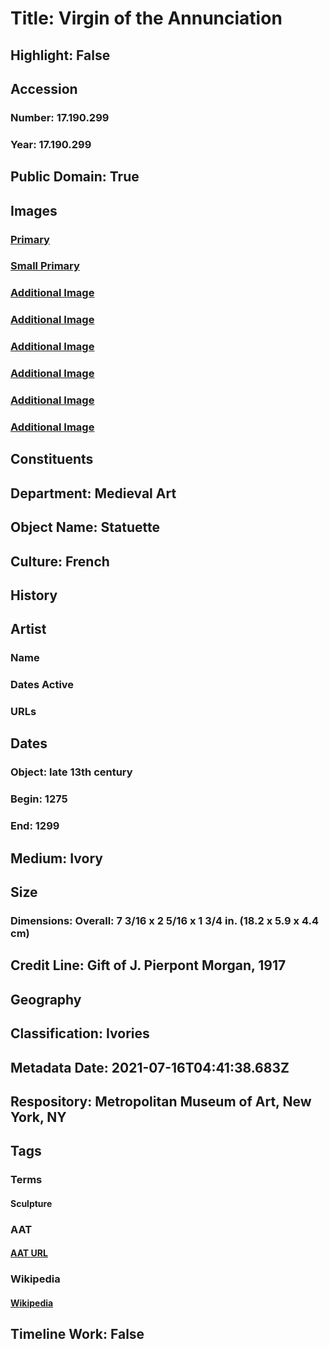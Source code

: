 # Title: Virgin of the Annunciation
## Highlight: False
## Accession
### Number: 17.190.299
### Year: 17.190.299
## Public Domain: True
## Images
### [Primary](https://images.metmuseum.org/CRDImages/md/original/sf17-190-299s1a.jpg)
### [Small Primary](https://images.metmuseum.org/CRDImages/md/web-large/sf17-190-299s1a.jpg)
### [Additional Image](https://images.metmuseum.org/CRDImages/md/original/sf17-190-299s1b.jpg)
### [Additional Image](https://images.metmuseum.org/CRDImages/md/original/sf17-190-299s2.jpg)
### [Additional Image](https://images.metmuseum.org/CRDImages/md/original/sf17-190-299s3.jpg)
### [Additional Image](https://images.metmuseum.org/CRDImages/md/original/sf17-190-299s4.jpg)
### [Additional Image](https://images.metmuseum.org/CRDImages/md/original/sf17-190-299d1.jpg)
### [Additional Image](https://images.metmuseum.org/CRDImages/md/original/sf17-190-299s5.jpg)
## Constituents
## Department: Medieval Art
## Object Name: Statuette
## Culture: French
## History
## Artist
### Name
### Dates Active
### URLs
## Dates
### Object: late 13th century
### Begin: 1275
### End: 1299
## Medium: Ivory
## Size
### Dimensions: Overall: 7 3/16 x 2 5/16 x 1 3/4 in. (18.2 x 5.9 x 4.4 cm)
## Credit Line: Gift of J. Pierpont Morgan, 1917
## Geography
## Classification: Ivories
## Metadata Date: 2021-07-16T04:41:38.683Z
## Respository: Metropolitan Museum of Art, New York, NY
## Tags
### Terms
#### Sculpture
### AAT
#### [AAT URL](http://vocab.getty.edu/page/aat/300047090)
### Wikipedia
#### [Wikipedia]()
## Timeline Work: False